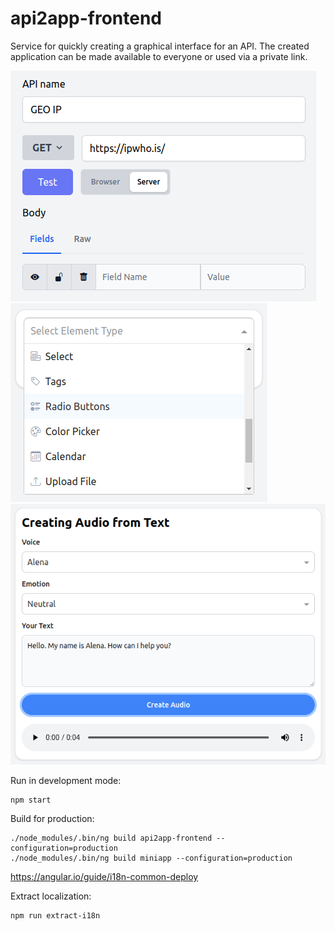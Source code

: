 # api2app-frontend

Service for quickly creating a graphical interface for an API. The created application can be made available to everyone or used via a private link.  

![Screenshot #1](https://github.com/andchir/api2app-frontend/blob/main/screenshots/001.png?raw=true "Screenshot #1")  
![Screenshot #2](https://github.com/andchir/api2app-frontend/blob/main/screenshots/002.png?raw=true "Screenshot #2")  
![Screenshot #3](https://github.com/andchir/api2app-frontend/blob/main/screenshots/003.png?raw=true "Screenshot #3")

Run in development mode:
~~~
npm start
~~~

Build for production:
~~~
./node_modules/.bin/ng build api2app-frontend --configuration=production
./node_modules/.bin/ng build miniapp --configuration=production
~~~

https://angular.io/guide/i18n-common-deploy  

Extract localization:
~~~
npm run extract-i18n
~~~
